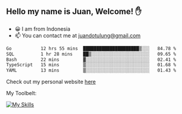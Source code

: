 ## Hello my name is Juan, Welcome! ✋

- 😀 I am from Indonesia
- 📫 You can contact me at juandotulung@gmail.com

<!--START_SECTION:waka-->

```txt
Go           12 hrs 55 mins  █████████████████████▒░░░   84.78 %
SQL          1 hr 28 mins    ██▒░░░░░░░░░░░░░░░░░░░░░░   09.65 %
Bash         22 mins         ▓░░░░░░░░░░░░░░░░░░░░░░░░   02.41 %
TypeScript   15 mins         ▒░░░░░░░░░░░░░░░░░░░░░░░░   01.68 %
YAML         13 mins         ▒░░░░░░░░░░░░░░░░░░░░░░░░   01.43 %
```

<!--END_SECTION:waka-->

Check out my personal website [here](https://juanchristian.com)

My Toolbelt:

[![My Skills](https://skillicons.dev/icons?i=go,js,ts,nodejs,react,nextjs,python,php,laravel,aws,bash,linux,postgres,mysql,redis,mongodb,docker)](https://skillicons.dev)


